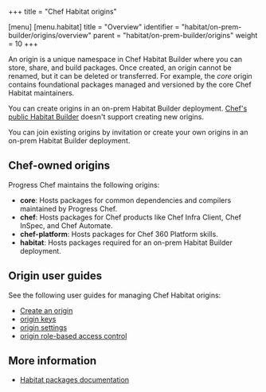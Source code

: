 +++
title = "Chef Habitat origins"

[menu]
  [menu.habitat]
    title = "Overview"
    identifier = "habitat/on-prem-builder/origins/overview"
    parent = "habitat/on-prem-builder/origins"
    weight = 10
+++

An origin is a unique namespace in Chef Habitat Builder where you can store, share, and build packages.
Once created, an origin cannot be renamed, but it can be deleted or transferred.
For example, the _core_ origin contains foundational packages managed and versioned by the core Chef Habitat maintainers.

You can create origins in an on-prem Habitat Builder deployment.
[Chef's public Habitat Builder](https://bldr.habitat.sh) doesn't support creating new origins.

You can join existing origins by invitation or create your own origins in an on-prem Habitat Builder deployment.

## Chef-owned origins

Progress Chef maintains the following origins:

- **core**: Hosts packages for common dependencies and compilers maintained by Progress Chef.
- **chef**: Hosts packages for Chef products like Chef Infra Client, Chef InSpec, and Chef Automate.
- **chef-platform**: Hosts packages for Chef 360 Platform skills.
- **habitat**: Hosts packages required for an on-prem Habitat Builder deployment.

## Origin user guides

See the following user guides for managing Chef Habitat origins:

- [Create an origin](create_an_origin)
- [origin keys](origin_keys)
- [origin settings](origin_settings)
- [origin role-based access control](rbac)

## More information

- [Habitat packages documentation](../packages/)
